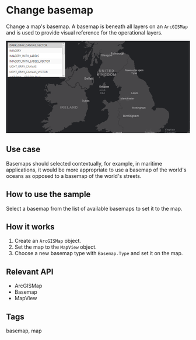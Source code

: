 # Change basemap

Change a map's basemap. A basemap is beneath all layers on an `ArcGISMap` and is used to provide visual reference for the operational layers.

![](ChangeBasemap.png)

## Use case

Basemaps should selected contextually, for example, in maritime applications, it would be more appropriate to use a basemap of the world's oceans as opposed to a basemap of the world's streets.

## How to use the sample

Select a basemap from the list of available basemaps to set it to the map.

## How it works

1. Create an `ArcGISMap` object.
2. Set the map to the `MapView` object.
3. Choose a new basemap type with `Basemap.Type` and set it on the map.

## Relevant API
* ArcGISMap
* Basemap
* MapView

## Tags

basemap, map
